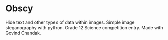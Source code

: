 # Obscy
Hide text and other types of data within images. Simple image steganography with python. Grade 12 Science competition entry. Made with Govind Chandak.
